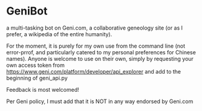 # GeniBot
a multi-tasking bot on Geni.com, a collaborative geneology site (or as I prefer, a wikipedia of the entire humanity).

For the moment, it is purely for my own use from the command line (not error-prrof, and particularly catered to my personal preferences for Chinese names). Anyone is welcome to use on their own, simply by requesting your own access token from https://www.geni.com/platform/developer/api_explorer and add to the beginning of geni_api.py

Feedback is most welcomed!

Per Geni policy, I must add that it is NOT in any way endorsed by Geni.com
